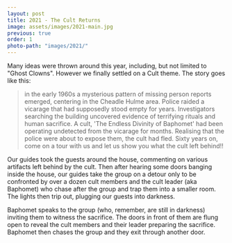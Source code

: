 ```yaml
---
layout: post
title: 2021 - The Cult Returns
image: assets/images/2021-main.jpg
previous: true
order: 1
photo-path: "images/2021/"
---
```

Many ideas were thrown around this year, including, but not limited to "Ghost Clowns". However we finally settled on a Cult theme. The story goes like this:

<blockquote>
    in the early 1960s a mysterious pattern of missing person reports emerged, centering in the Cheadle Hulme area. Police raided a vicarage that had supposedly stood empty for years. Investigators searching the building uncovered evidence of terrifying rituals and human sacrifice.  A cult, 'The Endless Divinity of Baphomet' had been operating undetected from the vicarage for months.  Realising that the police were about to expose them, the cult had fled. Sixty years on, come on a tour with us and let us show you what the cult left behind!!
</blockquote>

Our guides took the guests around the house, commenting on various artifacts left behind by the cult. Then after hearing some doors banging inside the house, our guides take the group on a detour only to be confronted by over a dozen cult members and the cult leader (aka Baphomet) who chase after the group and trap them into a smaller room. The lights then trip out, plugging our guests into darkness.

Baphomet speaks to the group (who, remember, are still in darkness) inviting them to witness the sacrifice. The doors in front of them are flung open to reveal the cult members and their leader preparing the sacrifice. Baphomet then chases the group and they exit through another door. 

